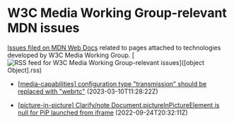 # W3C Media Working Group-relevant MDN issues

[Issues filed on MDN Web Docs](https://github.com/mdn/content/issues) related to pages attached to technologies developed by W3C Media Working Group. [![RSS feed for W3C Media Working Group-relevant issues](https://www.w3.org/QA/2007/04/feed_icon)]([object Object].rss)

* [[media-capabilities] configuration type "transmission" should be replaced with "webrtc"](https://github.com/mdn/content/issues/25223) (2023-03-10T11:28:22Z)
  
* [[picture-in-picture] Clarify/note Document.pictureInPictureElement is null for PiP launched from iframe](https://github.com/mdn/content/issues/21048) (2022-09-24T20:32:11Z)
  
